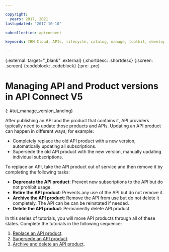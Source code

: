 ```yaml
---

copyright:
  years: 2017, 2021
lastupdated: "2017-10-10"

subcollection: apiconnect

keywords: IBM Cloud, APIs, lifecycle, catalog, manage, toolkit, develop, dev portal, tutorial, API Connect V5

---
```



{:external: target="_blank" .external}
{:shortdesc: .shortdesc}
{:screen: .screen}
{:codeblock: .codeblock}
{:pre: .pre}

# Managing API and Product versions in API Connect V5
{: #tut_manage_version_landing}

After publishing an API and the product that contains it, API providers typically need to update those products and APIs. Updating an API product can happen in different ways; for example:  

- Completely replace the old API product with a new version, automatically updating all subscriptions.
- Supersede the old API product with the new version, manually updating individual subscriptions.

To replace an API, take the API product out of service and then remove it by completing the following tasks:

- **Deprecate the API product**: Prevent new subscriptions to the API but do not prohibit usage.
- **Retire the API product**: Prevents any use of the API but do not remove it.
- **Archive the API product**: Remove the API from use but do not delete it completely. The API can be can be reinstated if needed.
- **Delete the API product**: Permanently delete API product.

In this series of tutorials, you will move API products through all of these states. Complete the tutorials in the following sequence:

1. [Replace an API product](/docs/apiconnect/tutorials?topic=apiconnect-tut_manage_replace).
2. [Supersede an API product](/docs/apiconnect/tutorials?topic=apiconnect-tut_manage_supercede).
3. [Archive and delete an API product](/docs/apiconnect/tutorials?topic=apiconnect-tut_manage_remove).








